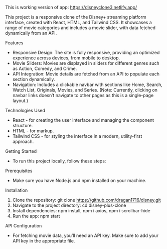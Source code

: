 This is working version of app: https://disneyclone3.netlify.app/

This project is a responsive clone of the Disney+ streaming platform interface, created with React, HTML, and Tailwind CSS. It showcases a range of movie categories and includes a movie slider, with data fetched dynamically from an API.

Features
- Responsive Design: The site is fully responsive, providing an optimized experience across devices, from mobile to desktop.
- Movie Sliders: Movies are displayed in sliders for different genres such as Action, Comedy, and Crime.
- API Integration: Movie details are fetched from an API to populate each section dynamically.
- Navigation: Includes a clickable navbar with sections like Home, Search, Watch List, Originals, Movies, and Series. (Note: Currently, clicking on navbar links doesn’t navigate to other pages as this is a single-page layout.)

Technologies Used
- React - for creating the user interface and managing the component structure.
- HTML - for markup.
- Tailwind CSS - for styling the interface in a modern, utility-first approach.

Getting Started
- To run this project locally, follow these steps:

Prerequisites
- Make sure you have Node.js and npm installed on your machine.

Installation
1. Clone the repository: git clone https://github.com/dragan1716/disney.git
2. Navigate to the project directory: cd disney-plus-clone
3. Install dependencies: npm install, npm i axios, npm i scrollbar-hide
4. Run the app: npm start

API Configuration
- For fetching movie data, you’ll need an API key. Make sure to add your API key in the appropriate file.

